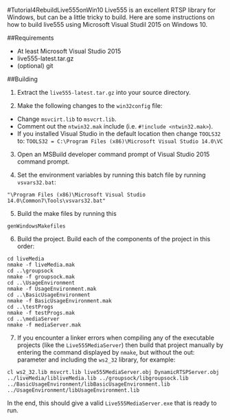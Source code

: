 #Tutorial4RebuildLive555onWin10
Live555 is an excellent RTSP library for Windows, but can be a little tricky to build.
Here are some instructions on how to build live555 using Microsoft Visual Studil 2015 on Windows 10.

##Requirements
 - At least Microsoft Visual Studio 2015
 - live555-latest.tar.gz
 - (optional) git


##Building
1. Extract the `live555-latest.tar.gz` into your source directory.

2. Make the following changes to the `win32config` file:
 - Change `msvcirt.lib` to `msvcrt.lib`.
 - Comment out the `ntwin32.mak` include (i.e. `#!include <ntwin32.mak>`).
 - If you installed Visual Studio in the default location then change 
 `TOOLS32` to: `TOOLS32 = C:\Program Files (x86)\Microsoft Visual Studio 14.0\VC`

3. Open an MSBuild developer command prompt of Visual Studio 2015 command prompt. 

4. Set the environment variables by running this batch file by running `vsvars32.bat`:
```
"\Program Files (x86)\Microsoft Visual Studio 14.0\Common7\Tools\vsvars32.bat"
```

5. Build the make files by running this
```
genWindowsMakefiles
```

6. Build the project.
Build each of the components of the project in this order:
```vim
cd liveMedia
nmake -f liveMedia.mak
cd ..\groupsock
nmake -f groupsock.mak
cd ..\UsageEnvironment
nmake -f UsageEnvironment.mak
cd ..\BasicUsageEnvironment
nmake -f BasicUsageEnvironment.mak
cd ..\testProgs
nmake -f testProgs.mak
cd ..\mediaServer
nmake -f mediaServer.mak
```

7. If you encounter a linker errors when compiling any of the executable projects (like the `Live555MediaServer`) 
then build that project manually by entering the command displayed by `nmake`, 
but without the out: parameter and including the `ws2_32` library, for example:
```vim
cl ws2_32.lib msvcrt.lib live555MediaServer.obj DynamicRTSPServer.obj ../liveMedia/libliveMedia.lib ../groupsock/libgroupsock.lib  ../BasicUsageEnvironment/libBasicUsageEnvironment.lib ../UsageEnvironment/libUsageEnvironment.lib
```

In the end, this should give a valid `Live555MediaServer.exe` that is ready to run.
